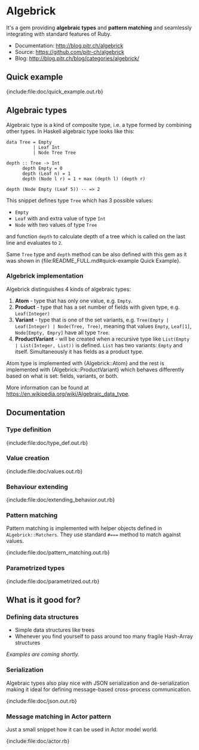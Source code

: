 # Algebrick

It's a gem providing **algebraic types** and **pattern matching** and seamlessly integrating with standard features of Ruby.

-   Documentation: <http://blog.pitr.ch/algebrick>
-   Source: <https://github.com/pitr-ch/algebrick>
-   Blog: <http://blog.pitr.ch/blog/categories/algebrick/>

## Quick example

{include:file:doc/quick_example.out.rb}

## Algebraic types

Algebraic type is a kind of composite type, i.e. a type formed by combining other types.
In Haskell algebraic type looks like this:

    data Tree = Empty
              | Leaf Int
              | Node Tree Tree
			  
	depth :: Tree -> Int
	      depth Empty = 0
	      depth (Leaf n) = 1
	      depth (Node l r) = 1 + max (depth l) (depth r)
    
	depth (Node Empty (Leaf 5)) -- => 2

This snippet defines type `Tree` which has 3 possible values:

-  `Empty`
-  `Leaf` with and extra value of type `Int`
-  `Node` with two values of type `Tree` 

and function `depth` to calculate depth of a tree which is called on the last line and evaluates to `2`.

Same `Tree` type and `depth` method can be also defined with this gem as it was shown in {file:README_FULL.md#quick-example Quick Example}.

### Algebrick implementation

Algebrick distinguishes 4 kinds of algebraic types:

1.  **Atom** - type that has only one value, e.g. `Empty`.
2.  **Product** - type that has a set number of fields with given type, e.g. `Leaf(Integer)`
3.  **Variant** - type that is one of the set variants, e.g. `Tree(Empty | Leaf(Integer) | Node(Tree, Tree)`, meaning that values `Empty`, `Leaf[1]`, `Node[Empty, Empry]` have all type `Tree`.
4.  **ProductVariant** - will be created when a recursive type like `List(Empty | List(Integer, List))` is defined. `List` has two variants: `Empty` and itself. Simultaneously it has fields as a product type.

Atom type is implemented with {Algebrick::Atom} and the rest is implemented with {Algebrick::ProductVariant} which behaves differently based on what is set: fields, variants, or both.

More information can be found at <https://en.wikipedia.org/wiki/Algebraic_data_type>.

## Documentation

### Type definition

{include:file:doc/type_def.out.rb}

### Value creation

{include:file:doc/values.out.rb}

### Behaviour extending

{include:file:doc/extending_behavior.out.rb}

### Pattern matching

Pattern matching is implemented with helper objects defined in `ALgebrick::Matchers`.
They use standard `#===` method to match against values.

{include:file:doc/pattern_matching.out.rb}

### Parametrized types

{include:file:doc/parametrized.out.rb}

## What is it good for?

### Defining data structures

<!-- {include:file:doc/data.out.rb} -->

- Simple data structures like trees
- Whenever you find yourself to pass around too many fragile Hash-Array structures

_Examples are coming shortly._

### Serialization

Algebraic types also play nice with JSON serialization and de-serialization making it ideal for defining message-based cross-process communication.

{include:file:doc/json.out.rb}

### Message matching in Actor pattern

Just a small snippet how it can be used in Actor model world.

{include:file:doc/actor.rb}

<!--
### Null Object Pattern

see {http://en.wikipedia.org/wiki/Null_Object_pattern#Ruby}.

{include:file:doc/null.out.rb}

This has advantage over a classical approach that the methods are defined
on one place, no need to track methods in two separate classes `User` and `NullUser`.
-->

